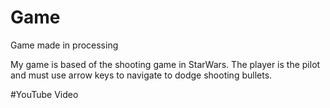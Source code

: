 # Game
Game made in processing 


My game is based of the shooting game in StarWars. The player is the pilot and must use arrow keys to navigate to dodge shooting bullets.

#YouTube Video

